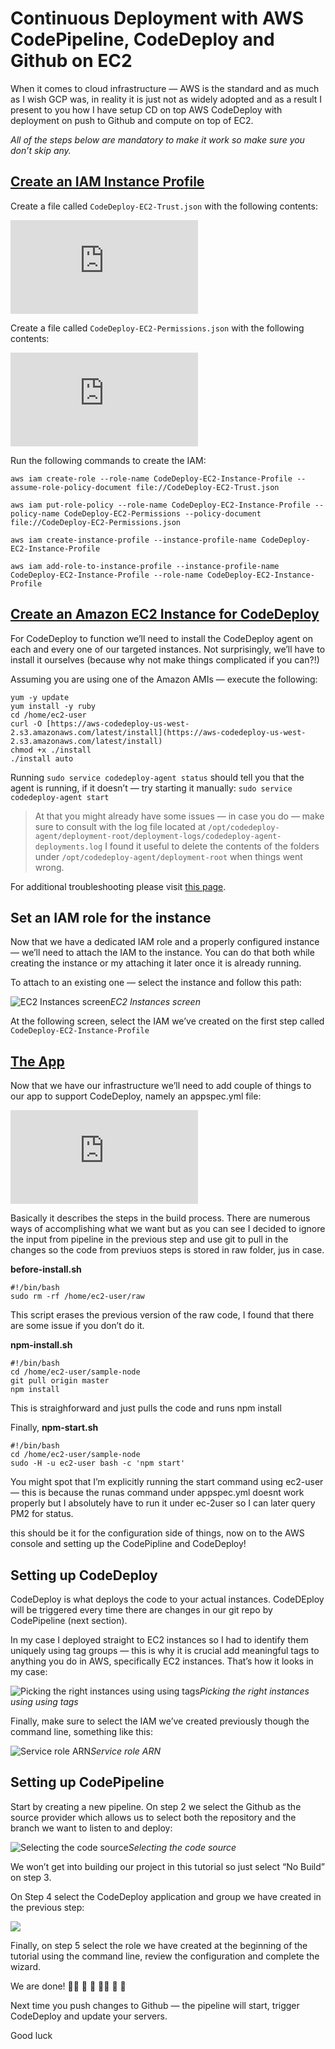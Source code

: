 
# Continuous Deployment with AWS CodePipeline, CodeDeploy and Github on EC2

When it comes to cloud infrastructure — AWS is the standard and as much as I wish GCP was, in reality it is just not as widely adopted and as a result I present to you how I have setup CD on top AWS CodeDeploy with deployment on push to Github and compute on top of EC2.

*All of the steps below are mandatory to make it work so make sure you don’t skip any.*

## [Create an IAM Instance Profile](https://docs.aws.amazon.com/codedeploy/latest/userguide/getting-started-create-iam-instance-profile.html)

Create a file called `CodeDeploy-EC2-Trust.json` with the following contents:

<iframe src="https://medium.com/media/e5111b6ba376fcd49282c0c26b6306b5" frameborder=0></iframe>

Create a file called `CodeDeploy-EC2-Permissions.json` with the following contents:

<iframe src="https://medium.com/media/dcbbc0cb296bc34bc3940ba022e9de07" frameborder=0></iframe>

Run the following commands to create the IAM:

    aws iam create-role --role-name CodeDeploy-EC2-Instance-Profile --assume-role-policy-document file://CodeDeploy-EC2-Trust.json

    aws iam put-role-policy --role-name CodeDeploy-EC2-Instance-Profile --policy-name CodeDeploy-EC2-Permissions --policy-document file://CodeDeploy-EC2-Permissions.json

    aws iam create-instance-profile --instance-profile-name CodeDeploy-EC2-Instance-Profile

    aws iam add-role-to-instance-profile --instance-profile-name CodeDeploy-EC2-Instance-Profile --role-name CodeDeploy-EC2-Instance-Profile

## [Create an Amazon EC2 Instance for CodeDeploy](https://docs.aws.amazon.com/codedeploy/latest/userguide/instances-ec2-create.html)

For CodeDeploy to function we’ll need to install the CodeDeploy agent on each and every one of our targeted instances. Not surprisingly, we’ll have to install it ourselves (because why not make things complicated if you can?!)

Assuming you are using one of the Amazon AMIs — execute the following:

    yum -y update
    yum install -y ruby
    cd /home/ec2-user
    curl -O [https://aws-codedeploy-us-west-2.s3.amazonaws.com/latest/install](https://aws-codedeploy-us-west-2.s3.amazonaws.com/latest/install)
    chmod +x ./install
    ./install auto

Running `sudo service codedeploy-agent status` should tell you that the agent is running, if it doesn’t — try starting it manually: `sudo service codedeploy-agent start`
> At that you might already have some issues — in case you do — make sure to consult with the log file located at `/opt/codedeploy-agent/deployment-root/deployment-logs/codedeploy-agent-deployments.log`
> I found it useful to delete the contents of the folders under `/opt/codedeploy-agent/deployment-root` when things went wrong.

For additional troubleshooting please visit [this page](https://docs.aws.amazon.com/codedeploy/latest/userguide/troubleshooting-ec2-instances.html).

## Set an IAM role for the instance

Now that we have a dedicated IAM role and a properly configured instance — we’ll need to attach the IAM to the instance.
You can do that both while creating the instance or my attaching it later once it is already running.

To attach to an existing one — select the instance and follow this path:

![EC2 Instances screen](https://cdn-images-1.medium.com/max/2000/1*qelbu8BmFijrGGjEpPLpHQ.png)*EC2 Instances screen*

At the following screen, select the IAM we’ve created on the first step called `CodeDeploy-EC2-Instance-Profile`

## [The App](https://github.com/arliber/sample-node)

Now that we have our infrastructure we’ll need to add couple of things to our app to support CodeDeploy, namely an appspec.yml file:

<iframe src="https://medium.com/media/1497608b26c3ece085002d1915598e92" frameborder=0></iframe>

Basically it describes the steps in the build process. There are numerous ways of accomplishing what we want but as you can see I decided to ignore the input from pipeline in the previous step and use git to pull in the changes so the code from previuos steps is stored in raw folder, jus in case.

**before-install.sh**

    #!/bin/bash
    sudo rm -rf /home/ec2-user/raw

This script erases the previous version of the raw code, I found that there are some issue if you don’t do it.

**npm-install.sh**

    #!/bin/bash
    cd /home/ec2-user/sample-node
    git pull origin master
    npm install

This is straighforward and just pulls the code and runs npm install

Finally, **npm-start.sh**

    #!/bin/bash
    cd /home/ec2-user/sample-node
    sudo -H -u ec2-user bash -c 'npm start'

You might spot that I’m explicitly running the start command using ec2-user — this is because the runas command under appspec.yml doesnt work properly but I absolutely have to run it under ec-2user so I can later query PM2 for status.

this should be it for the configuration side of things, now on to the AWS console and setting up the CodePipline and CodeDeploy!

## Setting up CodeDeploy

CodeDeploy is what deploys the code to your actual instances. CodeDEploy will be triggered every time there are changes in our git repo by CodePipeline (next section).

In my case I deployed straight to EC2 instances so I had to identify them uniquely using tag groups — this is why it is crucial add meaningful tags to anything you do in AWS, specifically EC2 instances. That’s how it looks in my case:

![Picking the right instances using using tags](https://cdn-images-1.medium.com/max/2000/1*2fnc38dIV3ODxNaeU1_tzQ.png)*Picking the right instances using using tags*

Finally, make sure to select the IAM we’ve created previously though the command line, something like this:

![Service role ARN](https://cdn-images-1.medium.com/max/2000/1*G5gkuBujfnAuZBWGA_osGg.png)*Service role ARN*

## Setting up CodePipeline

Start by creating a new pipeline.
On step 2 we select the Github as the source provider which allows us to select both the repository and the branch we want to listen to and deploy:

![Selecting the code source](https://cdn-images-1.medium.com/max/2100/1*K1emVWImsyCq1keCntMTqA.png)*Selecting the code source*

We won’t get into building our project in this tutorial so just select “No Build” on step 3.

On Step 4 select the CodeDeploy application and group we have created in the previous step:

![](https://cdn-images-1.medium.com/max/2066/1*YrnTGl3rNrK2Fa6S7F4PQw.png)

Finally, on step 5 select the role we have created at the beginning of the tutorial using the command line, review the configuration and complete the wizard.

We are done! 👏🏼 🎉 🎊 👏🏼 🎉 🎊

Next time you push changes to Github — the pipeline will start, trigger CodeDeploy and update your servers.

Good luck
